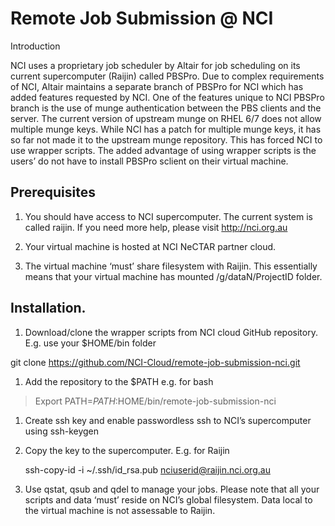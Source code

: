 Remote Job Submission @ NCI
===========================

Introduction

NCI uses a proprietary job scheduler by Altair for job scheduling on its current supercomputer (Raijin) called PBSPro. Due to complex requirements of NCI, Altair maintains a separate branch of PBSPro for NCI which has added features requested by NCI. One of the features unique to NCI PBSPro branch is the use of munge authentication between the PBS clients and the server. The current version of upstream munge on RHEL 6/7 does not allow multiple munge keys. While NCI has a patch for multiple munge keys, it has so far not made it to the upstream munge repository. This has forced NCI to use wrapper scripts. The added advantage of using wrapper scripts is the users’ do not have to install PBSPro sclient on their virtual machine.

Prerequisites
-------------

1.  You should have access to NCI supercomputer. The current system is called raijin. If you need more help, please visit <http://nci.org.au>

2.  Your virtual machine is hosted at NCI NeCTAR partner cloud.

3.  The virtual machine ‘must’ share filesystem with Raijin. This essentially means that your virtual machine has mounted /g/dataN/ProjectID folder.

Installation.
-------------

1.  Download/clone the wrapper scripts from NCI cloud GitHub repository. E.g. use your $HOME/bin folder

git clone <https://github.com/NCI-Cloud/remote-job-submission-nci.git>

1.  Add the repository to the $PATH e.g. for bash

> Export PATH=$PATH:$HOME/bin/remote-job-submission-nci

1.  Create ssh key and enable passwordless ssh to NCI’s supercomputer using ssh-keygen

2.  Copy the key to the supercomputer. E.g. for Raijin

    ssh-copy-id -i ~/.ssh/id\_rsa.pub nciuserid@raijin.nci.org.au

3.  Use qstat, qsub and qdel to manage your jobs. Please note that all your scripts and data ‘must’ reside on NCI’s global filesystem. Data local to the virtual machine is not assessable to Raijin.
